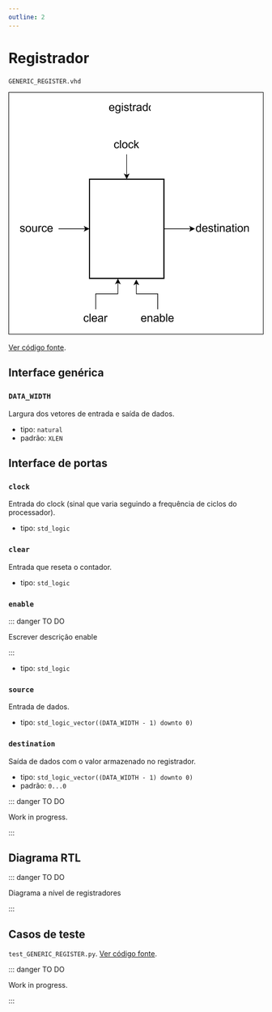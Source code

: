 ```yaml
---
outline: 2
---
```


# Registrador

`GENERIC_REGISTER.vhd`

![Diagrama de portas do registrador](../../public/images/referencia/componentes/generic_register.drawio.svg)

[Ver código fonte](https://github.com/pfeinsper/24a-CTI-RISCV/blob/main/src/GENERIC_REGISTER.vhd).

## Interface genérica

### `DATA_WIDTH`

Largura dos vetores de entrada e saída de dados.

- tipo: `natural`
- padrão: `XLEN`

## Interface de portas

### `clock`

Entrada do clock (sinal que varia seguindo a frequência de ciclos do
processador).

- tipo: `std_logic`

### `clear`

Entrada que reseta o contador.

- tipo: `std_logic`

### `enable`

::: danger TO DO

Escrever descrição enable

:::

- tipo: `std_logic`

### `source`

Entrada de dados.

- tipo: `std_logic_vector((DATA_WIDTH - 1) downto 0)`

### `destination`

Saída de dados com o valor armazenado no registrador.

- tipo: `std_logic_vector((DATA_WIDTH - 1) downto 0)`
- padrão: `0...0`

::: danger TO DO

Work in progress.

:::

## Diagrama RTL

::: danger TO DO

Diagrama a nível de registradores

:::

## Casos de teste

`test_GENERIC_REGISTER.py`.
[Ver código fonte](https://github.com/pfeinsper/24a-CTI-RISCV/blob/main/test/test_GENERIC_REGISTER.py).

::: danger TO DO

Work in progress.

:::
